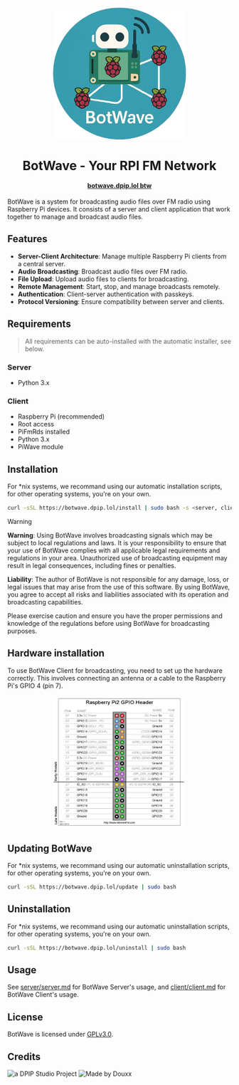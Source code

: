 <div align=center>

<img src="assets/botwave_icon.png" alt="BotWave" width="300"/>

<h1> BotWave - Your RPI FM Network </h1>
<h4> <a href="https://botwave.dpip.lol">botwave.dpip.lol btw</a></h4>   
</div>

BotWave is a system for broadcasting audio files over FM radio using Raspberry Pi devices. It consists of a server and client application that work together to manage and broadcast audio files.

## Features

- **Server-Client Architecture**: Manage multiple Raspberry Pi clients from a central server.
- **Audio Broadcasting**: Broadcast audio files over FM radio.
- **File Upload**: Upload audio files to clients for broadcasting.
- **Remote Management**: Start, stop, and manage broadcasts remotely.
- **Authentication**: Client-server authentication with passkeys.
- **Protocol Versioning**: Ensure compatibility between server and clients.

## Requirements 
> All requirements can be auto-installed with the automatic installer, see below.

### Server
- Python 3.x

### Client
- Raspberry Pi (recommended)
- Root access
- PiFmRds installed
- Python 3.x
- PiWave module

## Installation

For *nix systems, we recommand using our automatic installation scripts, for other operating systems, you're on your own.

```bash
curl -sSL https://botwave.dpip.lol/install | sudo bash -s <server, client or both>
```

> [!WARNING]
> **Warning**: Using BotWave involves broadcasting signals which may be subject to local regulations and laws. It is your responsibility to ensure that your use of BotWave complies with all applicable legal requirements and regulations in your area. Unauthorized use of broadcasting equipment may result in legal consequences, including fines or penalties.
>
> **Liability**: The author of BotWave is not responsible for any damage, loss, or legal issues that may arise from the use of this software. By using BotWave, you agree to accept all risks and liabilities associated with its operation and broadcasting capabilities.
>
> Please exercise caution and ensure you have the proper permissions and knowledge of the regulations before using BotWave for broadcasting purposes.

## Hardware installation
To use BotWave Client for broadcasting, you need to set up the hardware correctly. This involves connecting an antenna or a cable to the Raspberry Pi's GPIO 4 (pin 7).

<div align="center"> <img src="assets/gpio.png" alt="BotWave" width="300"/></div>


## Updating BotWave
For *nix systems, we recommand using our automatic uninstallation scripts, for other operating systems, you're on your own.

```bash
curl -sSL https://botwave.dpip.lol/update | sudo bash
```

## Uninstallation
For *nix systems, we recommand using our automatic uninstallation scripts, for other operating systems, you're on your own.

```bash
curl -sSL https://botwave.dpip.lol/uninstall | sudo bash
```

## Usage
See [server/server.md](server/server.md) for BotWave Server's usage, and [client/client.md](client/client.md) for BotWave Client's usage.

## License
BotWave is licensed under [GPLv3.0](LICENSE).

## Credits

![a DPIP Studio Project](https://madeby.dpip.lol)
![Made by Douxx](https://madeby.douxx.tech)
